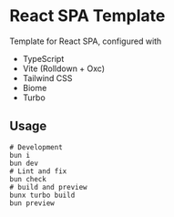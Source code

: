 # React SPA Template

Template for React SPA, configured with

- TypeScript
- Vite (Rolldown + Oxc)
- Tailwind CSS
- Biome
- Turbo

## Usage

```shell
# Development
bun i
bun dev
# Lint and fix
bun check
# build and preview
bunx turbo build
bun preview
```
